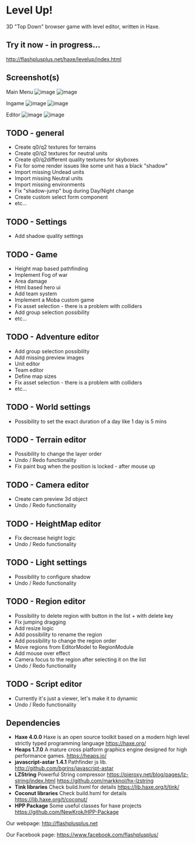 # Level Up!
3D "Top Down" browser game with level editor, written in Haxe.

## Try it now - in progress...
http://flashplusplus.net/haxe/levelup/index.html

## Screenshot(s)
Main Menu
![image](https://user-images.githubusercontent.com/13141660/83974895-dfe27880-a8f0-11ea-9235-962b7dd252c9.png)
![image](https://user-images.githubusercontent.com/13141660/83974906-ecff6780-a8f0-11ea-9668-0428758937db.png)

Ingame
![image](https://user-images.githubusercontent.com/13141660/80431506-e5ac6d80-88f1-11ea-8a47-8f10b47400e2.png)
![image](https://user-images.githubusercontent.com/13141660/70577922-89e48080-1bac-11ea-9b10-8f8183ee4ca3.png)

Editor
![image](https://user-images.githubusercontent.com/13141660/72680806-66232d00-3abe-11ea-8fc9-c322a524a330.png)
![image](https://user-images.githubusercontent.com/13141660/83974918-06a0af00-a8f1-11ea-9121-163b3835c016.png)

## TODO - general
- Create q0/q2 textures for terrains
- Create q0/q2 textures for neutral units
- Create q0/q2different quality textures for skyboxes
- Fix for some render issues like some unit has a black "shadow"
- Import missing Undead units
- Import missing Neutral units
- Import missing environments
- Fix "shadow-jump" bug during Day/Night change
- Create custom select form component
- etc...

## TODO - Settings
- Add shadow quality settings

## TODO - Game
- Height map based pathfinding
- Implement Fog of war
- Area damage
- Html based hero ui
- Add team system
- Implement a Moba custom game
- Fix asset selection - there is a problem with colliders
- Add group selection possibility
- etc...

## TODO - Adventure editor
- Add group selection possibility
- Add missing preview images
- Unit editor
- Team editor
- Define map sizes
- Fix asset selection - there is a problem with colliders
- etc...

## TODO - World settings
- Possibility to set the exact duration of a day like 1 day is 5 mins

## TODO - Terrain editor
- Possibility to change the layer order
- Undo / Redo functionality
- Fix paint bug when the position is locked - after mouse up

## TODO - Camera editor
- Create cam preview 3d object
- Undo / Redo functionality

## TODO - HeightMap editor
- Fix decrease height logic
- Undo / Redo functionality

## TODO - Light settings
- Possibility to configure shadow
- Undo / Redo functionality

## TODO - Region editor
- Possibility to delete region with button in the list + with delete key
- Fix jumping dragging
- Add resize logic
- Add possibility to rename the region
- Add possibility to change the region order
- Move regions from EditorModel to RegionModule
- Add mouse over effect
- Camera focus to the region after selecting it on the list
- Undo / Redo functionality

## TODO - Script editor
- Currently it's just a viewer, let's make it to dynamic
- Undo / Redo functionality


## Dependencies
- **Haxe 4.0.0** Haxe is an open source toolkit based on a modern high level strictly typed programming language https://haxe.org/
- **Heaps 1.7.0** A mature cross platform graphics engine designed for high performance games. https://heaps.io/
- **javascript-astar 1.4.1** Pathfinder js lib. http://github.com/bgrins/javascript-astar
- **LZString** Powerful String compressor https://pieroxy.net/blog/pages/lz-string/index.html https://github.com/markknol/hx-lzstring
- **Tink libraries** Check build.hxml for details https://lib.haxe.org/t/tink/
- **Coconut libraries** Check build.hxml for details https://lib.haxe.org/t/coconut/
- **HPP Package** Some useful classes for haxe projects https://github.com/NewKrok/HPP-Package

Our webpage:
http://flashplusplus.net

Our Facebook page:
https://www.facebook.com/flashplusplus/
